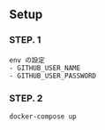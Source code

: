 ## Setup

### STEP. 1
```
env の設定
- GITHUB_USER_NAME
- GITHUB_USER_PASSWORD
```

### STEP. 2
```
docker-compose up
```
